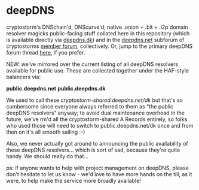 # deepDNS
cryptostorm's DNSchain'd, DNScurve'd, native .onion + .bit + .i2p domain resolver magicks
public-facing stuff collated here in this repository (which is available directly via <a href="http://deepdns.dk">deepdns.dk</a>) and in the <a href="http://deepdns.net">deepdns.net</a> subforum of cryptostorms <a href="https://cryptostorm.org">member forum</a>, collectively. Or, jump to the primary deepDNS forum thread <a href="https://cryptostorm.org/viewtopic.php?f=47&t=8553">here</a>, if you prefer.


NEW: we've mirrored over the current listing of all deepDNS resolvers available for public use. These are collected together under the HAF-style balancers via:

<b>public.deepdns.net</b>
<b>public.deepdns.dk</b>

We used to call these <i>cryptostorm-shared.deepdns.net/dk</i> but that's so cumbersome since everyone always referred to them as "the public deepDNS resolvers" anyway; to avoid dual maintenance overhead in the future, we've rm'd all the cryptostorm-shared A Records entirely, so folks who used those will need to switch to public.deepdns.net/dk once and from then on it's all smooth sailing :-)

Also, we never actually got around to announcing the public availability of these deepDNS resolvers... which is sort of sad, because they're quite handy. We should really do that...


ps: if anyone wants to help with project management on deepDNS, please don't hesitate to let us know - we'd love to have more hands on the till, as it were, to help make the service more broadly available!
